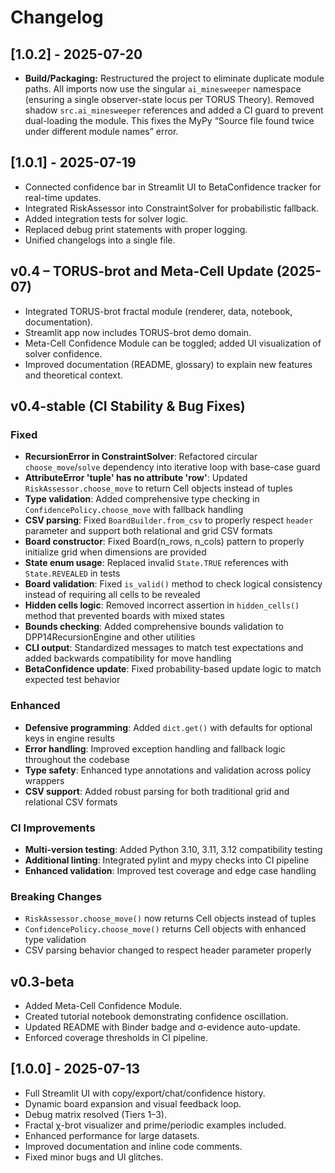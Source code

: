 # Changelog

## [1.0.2] - 2025-07-20
- **Build/Packaging:** Restructured the project to eliminate duplicate module paths. All imports now use the singular `ai_minesweeper` namespace (ensuring a single observer-state locus per TORUS Theory). Removed shadow `src.ai_minesweeper` references and added a CI guard to prevent dual-loading the module. This fixes the MyPy “Source file found twice under different module names” error.

## [1.0.1] - 2025-07-19
- Connected confidence bar in Streamlit UI to BetaConfidence tracker for real-time updates.
- Integrated RiskAssessor into ConstraintSolver for probabilistic fallback.
- Added integration tests for solver logic.
- Replaced debug print statements with proper logging.
- Unified changelogs into a single file.

## v0.4 – TORUS-brot and Meta-Cell Update (2025-07)
- Integrated TORUS-brot fractal module (renderer, data, notebook, documentation).
- Streamlit app now includes TORUS-brot demo domain.
- Meta-Cell Confidence Module can be toggled; added UI visualization of solver confidence.
- Improved documentation (README, glossary) to explain new features and theoretical context.

## v0.4-stable (CI Stability & Bug Fixes)

### Fixed
- **RecursionError in ConstraintSolver**: Refactored circular `choose_move`/`solve` dependency into iterative loop with base-case guard
- **AttributeError 'tuple' has no attribute 'row'**: Updated `RiskAssessor.choose_move` to return Cell objects instead of tuples
- **Type validation**: Added comprehensive type checking in `ConfidencePolicy.choose_move` with fallback handling
- **CSV parsing**: Fixed `BoardBuilder.from_csv` to properly respect `header` parameter and support both relational and grid CSV formats  
- **Board constructor**: Fixed Board(n_rows, n_cols) pattern to properly initialize grid when dimensions are provided
- **State enum usage**: Replaced invalid `State.TRUE` references with `State.REVEALED` in tests
- **Board validation**: Fixed `is_valid()` method to check logical consistency instead of requiring all cells to be revealed
- **Hidden cells logic**: Removed incorrect assertion in `hidden_cells()` method that prevented boards with mixed states
- **Bounds checking**: Added comprehensive bounds validation to DPP14RecursionEngine and other utilities
- **CLI output**: Standardized messages to match test expectations and added backwards compatibility for move handling
- **BetaConfidence update**: Fixed probability-based update logic to match expected test behavior

### Enhanced
- **Defensive programming**: Added `dict.get()` with defaults for optional keys in engine results
- **Error handling**: Improved exception handling and fallback logic throughout the codebase
- **Type safety**: Enhanced type annotations and validation across policy wrappers
- **CSV support**: Added robust parsing for both traditional grid and relational CSV formats

### CI Improvements
- **Multi-version testing**: Added Python 3.10, 3.11, 3.12 compatibility testing
- **Additional linting**: Integrated pylint and mypy checks into CI pipeline
- **Enhanced validation**: Improved test coverage and edge case handling

### Breaking Changes
- `RiskAssessor.choose_move()` now returns Cell objects instead of tuples
- `ConfidencePolicy.choose_move()` returns Cell objects with enhanced type validation
- CSV parsing behavior changed to respect header parameter properly

## v0.3-beta
- Added Meta-Cell Confidence Module.
- Created tutorial notebook demonstrating confidence oscillation.
- Updated README with Binder badge and σ-evidence auto-update.
- Enforced coverage thresholds in CI pipeline.

## [1.0.0] - 2025-07-13
- Full Streamlit UI with copy/export/chat/confidence history.
- Dynamic board expansion and visual feedback loop.
- Debug matrix resolved (Tiers 1–3).
- Fractal χ-brot visualizer and prime/periodic examples included.
- Enhanced performance for large datasets.
- Improved documentation and inline code comments.
- Fixed minor bugs and UI glitches.
